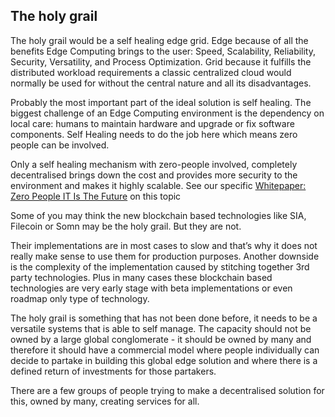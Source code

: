 ## The holy grail

The holy grail would be a self healing edge grid. Edge because of all the benefits Edge Computing brings to the user: Speed, Scalability, Reliability, Security, Versatility, and Process Optimization. Grid because it fulfills the distributed workload requirements a classic centralized cloud would normally be used for without the central nature and all its disadvantages.

Probably the most important part of the ideal solution is self healing. The biggest challenge of an Edge Computing environment is the dependency on local care: humans to maintain hardware and upgrade or fix software components. Self Healing needs to do the job here which means zero people can be involved. 

Only a self healing mechanism with zero-people involved, completely decentralised brings down the cost and provides more security to the environment and makes it highly scalable. See our specific [Whitepaper: Zero People IT Is The Future](zero_people_it_is_the_future.md) on this topic

Some of you may think the new blockchain based technologies like SIA, Filecoin or Somn may be the holy grail. But they are not.

Their implementations are in most cases to slow and that’s why it does not really make sense to use them for production purposes. Another downside is the complexity of the implementation caused by stitching together 3rd party technologies. Plus in many cases these blockchain based technologies are very early stage with beta implementations or even roadmap only type of technology.

The holy grail is something that has not been done before, it needs to be a versatile systems that is able to self manage.  The capacity should not be owned by a large global conglomerate - it should be owned by many and therefore it should have a commercial model where people individually can decide to partake in building this global edge solution and where there is a defined return of investments for those partakers.

There are a few groups of people trying to make a decentralised solution for this, owned by many, creating services for all.